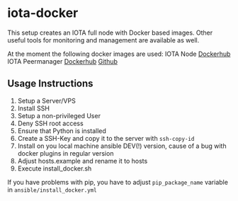 # iota-docker
This setup creates an IOTA full node with Docker based images. Other useful tools for monitoring and management are available as well.

At the moment the following docker images are used:
IOTA Node [Dockerhub](https://hub.docker.com/r/bluedigits/iota-node/)
IOTA Peermanager [Dockerhub](https://hub.docker.com/r/ixidion/ipm/) [Github](https://github.com/akashgoswami/ipm)

## Usage Instructions
1. Setup a Server/VPS
 1. Install SSH
 1. Setup a non-privileged User
 1. Deny SSH root access
 1. Ensure that Python is installed
1. Create a SSH-Key and copy it to the server with `ssh-copy-id`
1. Install on you local machine ansible DEV(!) version, cause of a bug with docker plugins in regular version
1. Adjust hosts.example and rename it to hosts
1. Execute install_docker.sh

If you have problems with pip, you have to adjust `pip_package_name` variable in `ansible/install_docker.yml`
